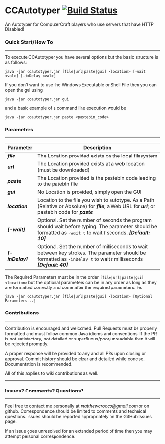 CCAutotyper [![Build Status](https://travis-ci.org/Matt529/CCAutotyper.svg)](https://travis-ci.org/Matt529/CCAutotyper)
===========
An Autotyper for ComputerCraft players who use servers that have HTTP Disabled!


### Quick Start/How To
---
To execute CCAutotyper you have several options but the basic structure is as follows:
```
java -jar ccautotyper.jar [file|url|paste|gui] <location> [-wait <val>] [-inDelay <val>]
```
If you don't want to use the Windows Executable or Shell File then you can open the gui using
```
java -jar ccautotyper.jar gui
```
and a basic example of a command line execution would be
```
java -jar ccautotyper.jar paste <pastebin_code>
```

### Parameters
---
| Parameter  | Description |
| ------------- | ------------- |
| **_file_**  | The Location provided exists on the local filesystem  |
| **_url_**   | The Location provided exists at a web location (must be downloaded)  |
| **_paste_** | The Location provided is the pastebin code leading to the patebin file |
| **_gui_** | No Location is provided, simply open the GUI |
| **_location_** | Location to the file you wish to autotype. As a Path (Relative or Absolute) for **_file_**; a Web URL for **_url_**; or pastebin code for _**paste**_|
| **_[-wait]_** | Optional. Set the number of seconds the program should wait before typing. The parameter should be formatted as ```-wait t``` to wait _t_ seconds. **_[Default: 10]_**|
| **_[-inDelay]_** | Optional. Set the number of milliseconds to wait between key strokes. The parameter should be formatted as ```-inDelay t``` to wait _t_ milliseconds **_[Default: 40]_**|

The Required Parameters must be in the order ```[file|url|paste|gui] <location>``` but the optional parameters can be in any order as long as they are formatted correctly and come after the required parameters. i.e. 
```
java -jar ccautotyper.jar [file|url|paste|gui] <location> [Optional Parameters...]
```

### Contributions
---

Contribution is encouraged and welcomed. Pull Requests must be properly formatted and must follow common Java idioms and conventions.  If the PR is not satisfactory, not detailed or superfluous/poor/unreadable then it will be rejected promptly. 

A proper response will be provided to any and all PRs upon closing or approval. Commit history should be clear and detailed while concise. Documentation is recommended.

All of this applies to wiki contributions as well.

---
### Issues? Comments? Questions?
---

Feel free to contact me personally at _matthewcrocco@gmail.com_ or on github. Correspondence should be limited to comments and technical questions. Issues should be reported appropriately on the GitHub Issues page.

If an issue goes unresolved for an extended period of time then you may attempt personal correspondence.